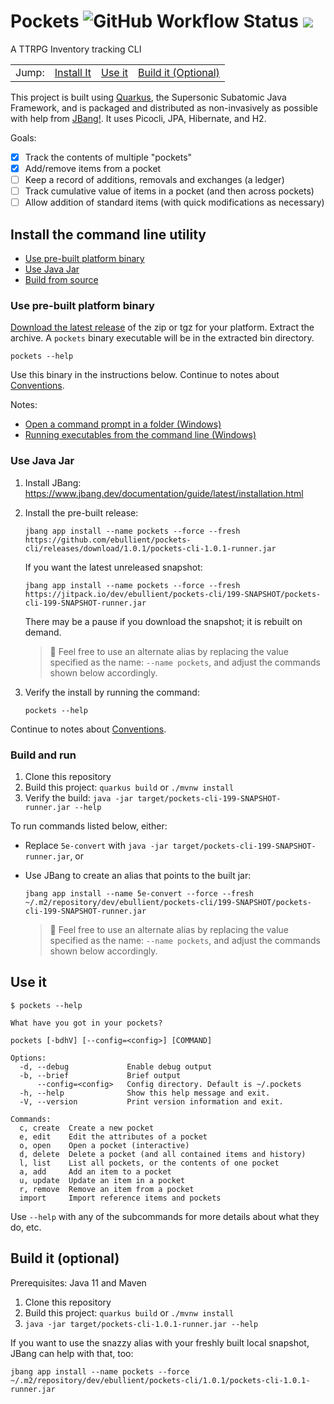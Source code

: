 # Pockets ![GitHub Workflow Status](https://img.shields.io/github/actions/workflow/status/ebullient/pockets-cli/maven.yml?branch=main) [![](https://jitpack.io/v/ebullient/pockets-cli.svg)](https://jitpack.io/#ebullient/pockets-cli) 

A TTRPG Inventory tracking CLI

<table><tr><td>Jump: </td>
<td><a href="#install-it">Install It</a></td>
<td><a href="#use-it">Use it</a></td>
<td><a href="#build-it-optional">Build it (Optional)</a></td></tr></table>

This project is built using [Quarkus](https://quarkus.io), the Supersonic Subatomic Java Framework, and is packaged and distributed as non-invasively as possible with help from [JBang!](https://jbang.io). It uses Picocli, JPA, Hibernate, and H2.

Goals: 
- [x] Track the contents of multiple "pockets"
- [x] Add/remove items from a pocket
- [ ] Keep a record of additions, removals and exchanges (a ledger)
- [ ] Track cumulative value of items in a pocket (and then across pockets)
- [ ] Allow addition of standard items (with quick modifications as necessary)

## Install the command line utility

- [Use pre-built platform binary](#use-pre-built-platform-binary)
- [Use Java Jar](#use-java-jar)
- [Build from source](#build-and-run)

### Use pre-built platform binary

[Download the latest release](https://github.com/ebullient/pockets-cli/releases/latest) of the zip or tgz for your platform. Extract the archive. A `pockets` binary executable will be in the extracted bin directory. 

```shell
pockets --help
```

Use this binary in the instructions below. Continue to notes about [Conventions](#conventions).

Notes:

- [Open a command prompt in a folder (Windows) ](https://www.lifewire.com/open-command-prompt-in-a-folder-5185505)
- [Running executables from the command line (Windows)](https://www.techwalla.com/articles/how-to-use-quotcdquot-command-in-command-prompt-window)

### Use Java Jar

1. Install JBang: https://www.jbang.dev/documentation/guide/latest/installation.html

2. Install the pre-built release: 

    ```shell
    jbang app install --name pockets --force --fresh https://github.com/ebullient/pockets-cli/releases/download/1.0.1/pockets-cli-1.0.1-runner.jar
    ```

    If you want the latest unreleased snapshot: 

    ```shell
    jbang app install --name pockets --force --fresh https://jitpack.io/dev/ebullient/pockets-cli/199-SNAPSHOT/pockets-cli-199-SNAPSHOT-runner.jar
    ```

    There may be a pause if you download the snapshot; it is rebuilt on demand.

    > 🔹 Feel free to use an alternate alias by replacing the value specified as the name: `--name pockets`, and adjust the commands shown below accordingly.

3. Verify the install by running the command: 

    ```shell
    pockets --help
    ```

Continue to notes about [Conventions](#conventions).

### Build and run

1. Clone this repository
2. Build this project: `quarkus build` or `./mvnw install`
3. Verify the build: `java -jar target/pockets-cli-199-SNAPSHOT-runner.jar --help`

To run commands listed below, either: 

- Replace `5e-convert` with `java -jar target/pockets-cli-199-SNAPSHOT-runner.jar`, or
- Use JBang to create an alias that points to the built jar: 

    ```shell
    jbang app install --name 5e-convert --force --fresh ~/.m2/repository/dev/ebullient/pockets-cli/199-SNAPSHOT/pockets-cli-199-SNAPSHOT-runner.jar
    ```

    > 🔹 Feel free to use an alternate alias by replacing the value specified as the name: `--name pockets`, and adjust the commands shown below accordingly.


## Use it

```
$ pockets --help

What have you got in your pockets?

pockets [-bdhV] [--config=<config>] [COMMAND]

Options:
  -d, --debug             Enable debug output
  -b, --brief             Brief output
      --config=<config>   Config directory. Default is ~/.pockets
  -h, --help              Show this help message and exit.
  -V, --version           Print version information and exit.

Commands:
  c, create  Create a new pocket
  e, edit    Edit the attributes of a pocket
  o, open    Open a pocket (interactive)
  d, delete  Delete a pocket (and all contained items and history)
  l, list    List all pockets, or the contents of one pocket
  a, add     Add an item to a pocket
  u, update  Update an item in a pocket
  r, remove  Remove an item from a pocket
  import     Import reference items and pockets
```

Use `--help` with any of the subcommands for more details about what they do, etc.

## Build it (optional)

Prerequisites: Java 11 and Maven

1. Clone this repository
2. Build this project: `quarkus build` or `./mvnw install`
3. `java -jar target/pockets-cli-1.0.1-runner.jar --help`

If you want to use the snazzy alias with your freshly built local snapshot, JBang can help with that, too:
```
jbang app install --name pockets --force ~/.m2/repository/dev/ebullient/pockets-cli/1.0.1/pockets-cli-1.0.1-runner.jar
```

